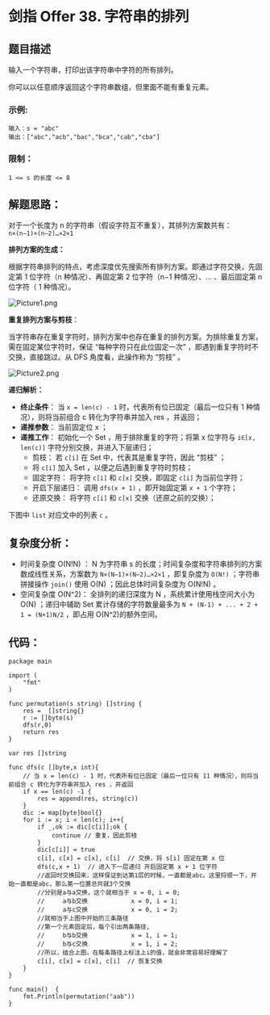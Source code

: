 # 剑指 Offer 38. 字符串的排列

## 题目描述

输入一个字符串，打印出该字符串中字符的所有排列。

 

你可以以任意顺序返回这个字符串数组，但里面不能有重复元素。



### 示例:

```
输入：s = "abc"
输出：["abc","acb","bac","bca","cab","cba"]
```

### 限制：

```
1 <= s 的长度 <= 8
```

## 解题思路：

对于一个长度为 n 的字符串（假设字符互不重复），其排列方案数共有：
`n×(n−1)×(n−2)…×2×1`

**排列方案的生成：**

根据字符串排列的特点，考虑深度优先搜索所有排列方案。即通过字符交换，先固定第 1 位字符（n 种情况）、再固定第 2 位字符（n−1 种情况）、... 、最后固定第 n 位字符（ 1 种情况）。

![Picture1.png](http://cdn.xiaot123.com/blog/2021-04/1599403497-KXKQcp-Picture1.png-blog)

**重复排列方案与剪枝**：

当字符串存在重复字符时，排列方案中也存在重复的排列方案。为排除重复方案，需在固定某位字符时，保证 “每种字符只在此位固定一次” ，即遇到重复字符时不交换，直接跳过。从 DFS 角度看，此操作称为 “剪枝” 。

![Picture2.png](http://cdn.xiaot123.com/blog/2021-04/1599403497-GATdFr-Picture2.png-blog)

**递归解析：**

- **终止条件**： 当 `x = len(c) - 1` 时，代表所有位已固定（最后一位只有 1 种情况），则将当前组合 c 转化为字符串并加入 res ，并返回；
- **递推参数**： 当前固定位 x ；
- **递推工作**： 初始化一个 Set ，用于排除重复的字符；将第 x 位字符与 `i∈[x, len(c)]` 字符分别交换，并进入下层递归；
  - 剪枝： 若 `c[i]` 在 Set 中，代表其是重复字符，因此 “剪枝” ；
  - 将 `c[i]` 加入 Set ，以便之后遇到重复字符时剪枝；
  - 固定字符： 将字符 `c[i]` 和 `c[x]` 交换，即固定 `c[i]` 为当前位字符；
  - 开启下层递归： 调用 `dfs(x + 1)` ，即开始固定第 `x + 1` 个字符；
  - 还原交换： 将字符 `c[i]` 和 `c[x]` 交换（还原之前的交换）；

下图中 `list` 对应文中的列表 `c` 。




## 复杂度分析：

- 时间复杂度 O(N!N) ： N 为字符串 s 的长度；时间复杂度和字符串排列的方案数成线性关系，方案数为 `N×(N−1)×(N−2)…×2×1` ，即复杂度为 `O(N!)` ；字符串拼接操作 `join()` 使用 O(N) ；因此总体时间复杂度为 O(N!N) 。
- 空间复杂度 O(N^2)： 全排列的递归深度为 N ，系统累计使用栈空间大小为 O(N) ；递归中辅助 Set 累计存储的字符数量最多为 `N + (N-1) + ... + 2 + 1 = (N+1)N/2` ，即占用 O(N^2)的额外空间。

## 代码：

```
package main

import (
	"fmt"
)

func permutation(s string) []string {
	res =  []string{}
	r := []byte(s)
	dfs(r,0)
	return res
}

var res []string

func dfs(c []byte,x int){
	// 当 x = len(c) - 1 时，代表所有位已固定（最后一位只有 11 种情况），则将当前组合 c 转化为字符串并加入 res ，并返回
	if x == len(c) -1 {
		res = append(res, string(c))
	}
	dic := map[byte]bool{}
	for i := x; i < len(c); i++{
		if _,ok := dic[c[i]];ok {
			continue // 重复，因此剪枝
		}
		dic[c[i]] = true
		c[i], c[x] = c[x], c[i]  // 交换，将 s[i] 固定在第 x 位
		dfs(c,x + 1)  // 进入下一层递归 开启固定第 x + 1 位字符
		//返回时交换回来，这样保证到达第1层的时候，一直都是abc。这里捋顺一下，开始一直都是abc，那么第一位置总共就3个交换
		//分别是a与a交换，这个就相当于 x = 0, i = 0;
		//     a与b交换            x = 0, i = 1;
		//     a与c交换            x = 0, i = 2;
		//就相当于上图中开始的三条路径
		//第一个元素固定后，每个引出两条路径,
		//     b与b交换            x = 1, i = 1;
		//     b与c交换            x = 1, i = 2;
		//所以，结合上图，在每条路径上标注上i的值，就会非常容易好理解了
		c[i], c[x] = c[x], c[i]  // 恢复交换
	}
}

func main()  {
	fmt.Println(permutation("aab"))
}
```



